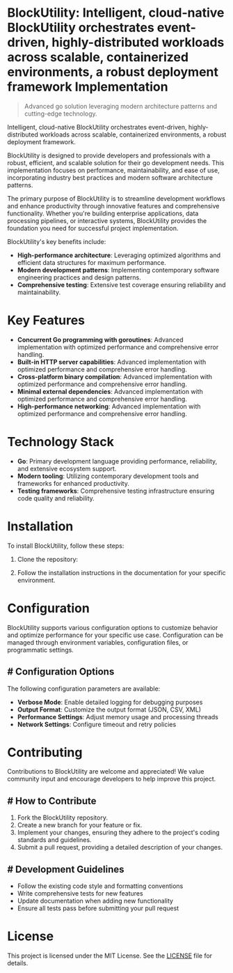 <!-- fallback_BlockUtility_20251020181531_32481 -->

# BlockUtility: Intelligent, cloud-native BlockUtility orchestrates event-driven, highly-distributed workloads across scalable, containerized environments, a robust deployment framework Implementation
> Advanced go solution leveraging modern architecture patterns and cutting-edge technology.

Intelligent, cloud-native BlockUtility orchestrates event-driven, highly-distributed workloads across scalable, containerized environments, a robust deployment framework.

BlockUtility is designed to provide developers and professionals with a robust, efficient, and scalable solution for their go development needs. This implementation focuses on performance, maintainability, and ease of use, incorporating industry best practices and modern software architecture patterns.

The primary purpose of BlockUtility is to streamline development workflows and enhance productivity through innovative features and comprehensive functionality. Whether you're building enterprise applications, data processing pipelines, or interactive systems, BlockUtility provides the foundation you need for successful project implementation.

BlockUtility's key benefits include:

* **High-performance architecture**: Leveraging optimized algorithms and efficient data structures for maximum performance.
* **Modern development patterns**: Implementing contemporary software engineering practices and design patterns.
* **Comprehensive testing**: Extensive test coverage ensuring reliability and maintainability.

# Key Features

* **Concurrent Go programming with goroutines**: Advanced implementation with optimized performance and comprehensive error handling.
* **Built-in HTTP server capabilities**: Advanced implementation with optimized performance and comprehensive error handling.
* **Cross-platform binary compilation**: Advanced implementation with optimized performance and comprehensive error handling.
* **Minimal external dependencies**: Advanced implementation with optimized performance and comprehensive error handling.
* **High-performance networking**: Advanced implementation with optimized performance and comprehensive error handling.

# Technology Stack

* **Go**: Primary development language providing performance, reliability, and extensive ecosystem support.
* **Modern tooling**: Utilizing contemporary development tools and frameworks for enhanced productivity.
* **Testing frameworks**: Comprehensive testing infrastructure ensuring code quality and reliability.

# Installation

To install BlockUtility, follow these steps:

1. Clone the repository:


2. Follow the installation instructions in the documentation for your specific environment.

# Configuration

BlockUtility supports various configuration options to customize behavior and optimize performance for your specific use case. Configuration can be managed through environment variables, configuration files, or programmatic settings.

## # Configuration Options

The following configuration parameters are available:

* **Verbose Mode**: Enable detailed logging for debugging purposes
* **Output Format**: Customize the output format (JSON, CSV, XML)
* **Performance Settings**: Adjust memory usage and processing threads
* **Network Settings**: Configure timeout and retry policies

# Contributing

Contributions to BlockUtility are welcome and appreciated! We value community input and encourage developers to help improve this project.

## # How to Contribute

1. Fork the BlockUtility repository.
2. Create a new branch for your feature or fix.
3. Implement your changes, ensuring they adhere to the project's coding standards and guidelines.
4. Submit a pull request, providing a detailed description of your changes.

## # Development Guidelines

* Follow the existing code style and formatting conventions
* Write comprehensive tests for new features
* Update documentation when adding new functionality
* Ensure all tests pass before submitting your pull request

# License

This project is licensed under the MIT License. See the [LICENSE](https://github.com/Lyche6666/BlockUtility/blob/main/LICENSE) file for details.
